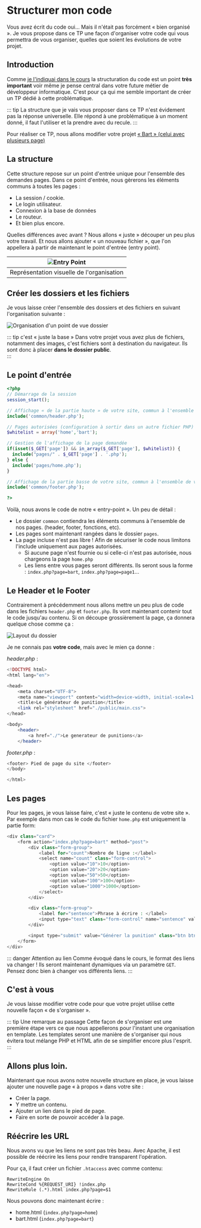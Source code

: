 # Structurer mon code

Vous avez écrit du code oui… Mais il n'était pas forcément « bien organisé ». Je vous propose dans ce TP une façon d'organiser votre code qui vous permettra de vous organiser, quelles que soient les évolutions de votre projet.

## Introduction

Comme [je l'indiquai dans le cours](./support.md#la-structure) la structuration du code est un point **très important** voir même je pense central dans votre future métier de développeur informatique. C'est pour ça qui me semble important de créer un TP dédié à cette problématique.

::: tip
La structure que je vais vous proposer dans ce TP n'est évidement pas la réponse universelle. Elle répond à une problématique à un moment donné, il faut l'utiliser et la prendre avec du recule.
:::

Pour réaliser ce TP, nous allons modifier votre projet [« Bart » (celui avec plusieurs page)](./tp2.md)

## La structure

Cette structure repose sur un point d'entrée unique pour l'ensemble des demandes pages. Dans ce point d'entrée, nous gèrerons les éléments communs à toutes les pages :

- La session / cookie.
- Le login utilisateur.
- Connexion à la base de données
- Le routeur.
- Et bien plus encore.

Quelles différences avec avant ? Nous allons « juste » découper un peu plus votre travail. Et nous allons ajouter « un nouveau fichier », que l'on appellera à partir de maintenant le point d'entrée (entry point).

| ![Entry Point](./res/organisation_structure.png) |
| :----------------------------------------------: |
|    Représentation visuelle de l'organisation     |

## Créer les dossiers et les fichiers

Je vous laisse créer l'ensemble des dossiers et des fichiers en suivant l'organisation suivante :

![Organisation d'un point de vue dossier](./res/organisation_structure_dossier.png)

::: tip c'est « juste la base »
Dans votre projet vous avez plus de fichiers, notamment des images, c'est fichiers sont à destination du navigateur. Ils sont donc à placer **dans le dossier public**.  
:::

## Le point d'entrée

```php
<?php
// Démarrage de la session
session_start();

// Affichage « de la partie haute » de votre site, commun à l'ensemble de votre site
include('common/header.php');

// Pages autorisées (configuration à sortir dans un autre fichier PHP)
$whitelist = array('home','bart');

// Gestion de l'affichage de la page demandée
if(isset($_GET['page']) && in_array($_GET['page'], $whitelist)) {
  include("pages/" . $_GET['page'] . '.php');
} else {
  include('pages/home.php');
}

// Affichage de la partie basse de votre site, commun à l'ensemble de votre site.
include('common/footer.php');

?>
```

Voilà, nous avons le code de notre « entry-point ». Un peu de détail :

- Le dossier `common` contiendra les éléments communs à l'ensemble de nos pages. (header, footer, fonctions, etc).
- Les pages sont maintenant rangées dans le dossier `pages`.
- La page incluse n'est pas libre ! Afin de sécuriser le code nous limitons l'include uniquement aux pages autorisées.
  - Si aucune page n'est fournie ou si celle-ci n'est pas autorisée, nous chargeons la page `home.php`
  - Les liens entre vous pages seront différents. Ils seront sous la forme : `index.php?page=bart`, `index.php?page=page1`…

## Le Header et le Footer

Contrairement à précédemment nous allons mettre un peu plus de code dans les fichiers `header.php` et `footer.php`. Ils vont maintenant contenir tout le code jusqu'au contenu. Si on découpe grossièrement la page, ça donnera quelque chose comme ça :

![Layout du dossier](./res/structure_layout.jpg)

Je ne connais pas **votre code**, mais avec le mien ça donne :

_header.php_ :

```php
<!DOCTYPE html>
<html lang="en">

<head>
    <meta charset="UTF-8">
    <meta name="viewport" content="width=device-width, initial-scale=1.0">
    <title>Le générateur de punition</title>
    <link rel="stylesheet" href="./public/main.css">
</head>

<body>
    <header>
        <a href="./">Le generateur de punitions</a>
    </header>
```

_footer.php_ :

```php
<footer> Pied de page du site </footer>
</body>

</html>
```

## Les pages

Pour les pages, je vous laisse faire, c'est « juste le contenu de votre site ». Par exemple dans mon cas le code du fichier `home.php` est uniquement la partie form:

```php
<div class="card">
    <form action="index.php?page=bart" method="post">
        <div class="form-group">
            <label for="count">Nombre de ligne :</label>
            <select name="count" class="form-control">
                <option value="10">10</option>
                <option value="20">20</option>
                <option value="50">50</option>
                <option value="100">100</option>
                <option value="1000">1000</option>
            </select>
        </div>

        <div class="form-group">
            <label for="sentence">Phrase à écrire : </label>
            <input type="text" class="form-control" name="sentence" value="Je ne copie pas le code de valentin">
        </div>

        <input type="submit" value="Générer la punition" class="btn btn-danger ma-auto">
    </form>
</div>
```

::: danger Attention au lien
Comme évoqué dans le cours, le format des liens va changer ! Ils seront maintenant dynamiques via un paramètre `GET`. Pensez donc bien à changer vos différents liens.
:::

## C'est à vous

Je vous laisse modifier votre code pour que votre projet utilise cette nouvelle façon « de s'organiser ».

::: tip Une remarque au passage
Cette façon de s'organiser est une première étape vers ce que nous appellerons pour l'instant une organisation en template. Les templates seront une manière de s'organiser qui nous évitera tout mélange PHP et HTML afin de se simplifier encore plus l'esprit.
:::

## Allons plus loin.

Maintenant que nous avons notre nouvelle structure en place, je vous laisse ajouter une nouvelle page « à propos » dans votre site :

- Créer la page.
- Y mettre un contenu.
- Ajouter un lien dans le pied de page.
- Faire en sorte de pouvoir accéder à la page.

## Réécrire les URL

Nous avons vu que les liens ne sont pas très beau. Avec Apache, il est possible de réécrire les liens pour rendre transparent l'opération.

Pour ça, il faut créer un fichier `.htaccess` avec comme contenu:

```htaccess
RewriteEngine On
RewriteCond %{REQUEST_URI} !index.php
RewriteRule (.*).html index.php?page=$1
```

Nous pouvons donc maintenant écrire :

- home.html (`index.php?page=home`)
- bart.html (`index.php?page=bart`)

